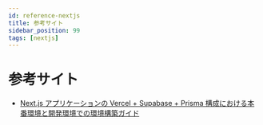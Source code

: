 ```yaml
---
id: reference-nextjs
title: 参考サイト
sidebar_position: 99
tags: [nextjs]
---
```


# 参考サイト

- [Next.js アプリケーションの Vercel + Supabase + Prisma 構成における本番環境と開発環境での環境構築ガイド](https://dev.classmethod.jp/articles/nextjs-vercel-supabase-prisma-production-and-local-setup/)
